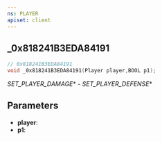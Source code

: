 ```yaml
---
ns: PLAYER
apiset: client
---
```

## _0x818241B3EDA84191

```c
// 0x818241B3EDA84191
void _0x818241B3EDA84191(Player player,BOOL p1);
```

_SET_PLAYER_DAMAGE_* - _SET_PLAYER_DEFENSE_*

## Parameters
* **player**:
* **p1**:



